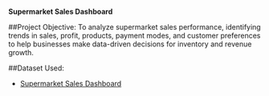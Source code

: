 **Supermarket Sales Dashboard**

##Project Objective:
To analyze supermarket sales performance, identifying trends in sales, profit, products, payment modes, and customer preferences to help businesses make data-driven decisions for inventory and revenue growth.

##Dataset Used:
- <a href = "https://github.com/AnjaliPrakashan/Data-Analysis-Supermarket-Dashboard/blob/main/Sales-Dashboard-practice-file.xlsx">Supermarket Sales Dashboard</a>

